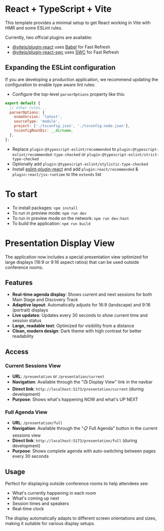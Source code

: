 # React + TypeScript + Vite

This template provides a minimal setup to get React working in Vite with HMR and some ESLint rules.

Currently, two official plugins are available:

- [@vitejs/plugin-react](https://github.com/vitejs/vite-plugin-react/blob/main/packages/plugin-react/README.md) uses [Babel](https://babeljs.io/) for Fast Refresh
- [@vitejs/plugin-react-swc](https://github.com/vitejs/vite-plugin-react-swc) uses [SWC](https://swc.rs/) for Fast Refresh

## Expanding the ESLint configuration

If you are developing a production application, we recommend updating the configuration to enable type aware lint rules:

- Configure the top-level `parserOptions` property like this:

```js
export default {
  // other rules...
  parserOptions: {
    ecmaVersion: 'latest',
    sourceType: 'module',
    project: ['./tsconfig.json', './tsconfig.node.json'],
    tsconfigRootDir: __dirname,
  },
};
```

- Replace `plugin:@typescript-eslint/recommended` to `plugin:@typescript-eslint/recommended-type-checked` or `plugin:@typescript-eslint/strict-type-checked`
- Optionally add `plugin:@typescript-eslint/stylistic-type-checked`
- Install [eslint-plugin-react](https://github.com/jsx-eslint/eslint-plugin-react) and add `plugin:react/recommended` & `plugin:react/jsx-runtime` to the `extends` list

# To start

- To install packages: `npm install`
- To run in preview mode: `npm run dev`
- To run in preview mode on the network: `npm run dev:host`
- To build the application: `npm run build`

# Presentation Display View

The application now includes a special presentation view optimized for large displays (16:9 or 9:16 aspect ratios) that can be used outside conference rooms.

## Features

- **Real-time agenda display**: Shows current and next sessions for both Main Stage and Discovery Track
- **Adaptive layout**: Automatically adjusts for 16:9 (landscape) and 9:16 (portrait) displays
- **Live updates**: Updates every 30 seconds to show current time and session status
- **Large, readable text**: Optimized for visibility from a distance
- **Clean, modern design**: Dark theme with high contrast for better readability

## Access

### Current Sessions View
- **URL**: `/presentation` or `/presentation/current`
- **Navigation**: Available through the "📺 Display View" link in the navbar
- **Direct link**: `http://localhost:5173/presentation/current` (during development)
- **Purpose**: Shows what's happening NOW and what's UP NEXT

### Full Agenda View
- **URL**: `/presentation/full`
- **Navigation**: Available through the "📋 Full Agenda" button in the current sessions view
- **Direct link**: `http://localhost:5173/presentation/full` (during development)
- **Purpose**: Shows complete agenda with auto-switching between pages every 30 seconds

## Usage

Perfect for displaying outside conference rooms to help attendees see:

- What's currently happening in each room
- What's coming up next
- Session times and speakers
- Real-time clock

The display automatically adapts to different screen orientations and sizes, making it suitable for various display setups.
